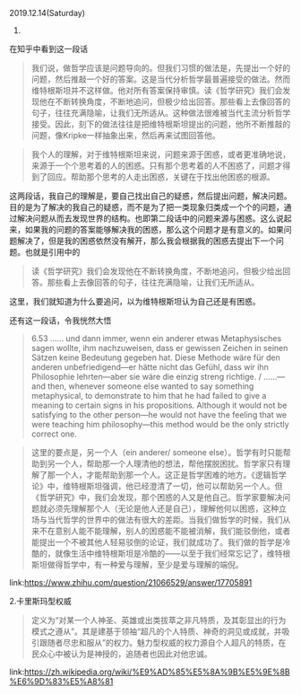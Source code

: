2019.12.14(Saturday)



1.

在知乎中看到这一段话

> 我们说，做哲学应该是问题导向的。但我们习惯的做法是，先提出一个好的问题，然后推敲一个好的答案。这是当代分析哲学最普遍接受的做法。然而维特根斯坦并不这样做。他对所有答案保持审慎。读《哲学研究》我们会发现他在不断转换角度，不断地追问，但极少给出回答。那些看上去像回答的句子，往往充满隐喻，让我们无所适从。这种做法很难被当代主流分析哲学接受。因此，刻下的做法往往是把维特根斯坦提出的问题，他所不断推敲的问题，像Kripke一样抽象出来，然后再来试图回答他。

> 我个人的理解，对于维特根斯坦来说，问题来源于困惑，或者更准确地说，来源于一个个思考着的人的困惑。只有那个思考着的人不困惑了，问题才得到了回应。帮助那个思考的人走出困惑，关键在于找出他困惑的根源。

这两段话，我自己的理解是，要自己找出自己的疑惑，然后提出问题，解决问题。目的是为了解决的我自己的疑惑，而不是为了把一类现象归类成一个个的问题，通过解决问题从而去发现世界的结构。也即第二段话中的问题来源与困惑。这么说起来，如果我的问题的答案能够解决我的困惑，那么这个问题才是有意义的。如果问题解决了，但是我的困惑依然没有解开，那么我会根据我的困惑去提出下一个问题。也就是引用中的



> 读《哲学研究》我们会发现他在不断转换角度，不断地追问，但极少给出回答。那些看上去像回答的句子，往往充满隐喻，让我们无所适从。

这里，我们就知道为什么要追问，以为维特根斯坦认为自己还是有困惑。



还有这一段话，令我恍然大悟



> 6.53 …… und dann immer, wenn ein anderer etwas Metaphysisches sagen wollte, ihm nachzuweisen, dass er gewissen Zeichen in seinen Sätzen keine Bedeutung gegeben hat. Diese Methode wäre für den anderen unbefriedigend—er hätte nicht das Gefühl, dass wir ihn Philosophie lehrten—aber sie wäre die einzig streng richtige. /
> ……—and then, whenever someone else wanted to say something metaphysical, to demonstrate to him that he had failed to give a meaning to certain signs in his propositions. Although it would not be satisfying to the other person—he would not have the feeling that we were teaching him philosophy—this method would be the only strictly correct one.

> 这里的要点是，另一个人（ein anderer/ someone else）。哲学有时只能帮助到另一个人，帮助那一个人理清他的想法，帮他摆脱困扰。哲学家只有理解了那一个人，才能帮助到那一个人。这正是哲学困难的地方。《逻辑哲学论》中，维特根斯坦强调，他已经澄清了一切，他可以帮助另一个人。但《哲学研究》中，我们会发现，那个困惑的人又是他自己。哲学家要解决问题就必须先理解那个人（无论是他人还是自己），理解他何以困惑，这种立场与当代哲学的世界中的做法有很大的差距。当我们做哲学的时候，我们从来不在意别人能不能理解，别人的困惑能不能被消解，我们能驳倒他，或者能提出一个不被其他人轻易驳倒的论证，我们就成功了。我们做的哲学是冷酷的，就像生活中维特根斯坦是冷酷的——以至于我们经常忘记了，维特根斯坦做得哲学中，有一种爱与理解，至少是爱与理解的端倪。



link:https://www.zhihu.com/question/21066529/answer/17705891



2.卡里斯玛型权威



> 定义为“对某一个人神圣、英雄或出类拔萃之非凡特质，及其彰显出的行为模式之遵从”。其是建基于领袖“超凡的个人特质、神奇的洞见或成就，并吸引跟随者尽忠和服从”的权力。魅力型权威的权力源自个人超凡的特质，在民众心中被认为是神授的，追随者也因此对他忠诚。

link:https://zh.wikipedia.org/wiki/%E9%AD%85%E5%8A%9B%E5%9E%8B%E6%9D%83%E5%A8%81